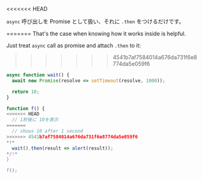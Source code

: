 
<<<<<<< HEAD

`async` 呼び出しを Promise として扱い、それに `.then` をつけるだけです。

=======
That's the case when knowing how it works inside is helpful.

Just treat `async` call as promise and attach `.then` to it:
>>>>>>> 4541b7af7584014a676da731f6e8774da5e059f6
```js run
async function wait() {
  await new Promise(resolve => setTimeout(resolve, 1000));

  return 10;
}

function f() {
<<<<<<< HEAD
  // 1秒後に 10を表示
=======
  // shows 10 after 1 second
>>>>>>> 4541b7af7584014a676da731f6e8774da5e059f6
*!*
  wait().then(result => alert(result));
*/!*
}

f();
```
